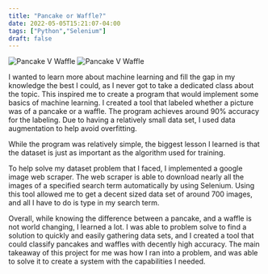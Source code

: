 ```yaml
---
title: "Pancake or Waffle?"
date: 2022-05-05T15:21:07-04:00
tags: ["Python","Selenium"]
draft: false
---
```

![Pancake V Waffle](/pancakeVwafflePlot.png)
![Pancake V Waffle](/PancakeVwaffleEval.png)

I wanted to learn more about machine learning and fill the gap in my knowledge the best I could, as I never got to take a dedicated class about the topic. This inspired me to create a program that would implement some basics of machine learning. I created a tool that labeled whether a picture was of a pancake or a waffle. The program achieves around 90% accuracy for the labeling. Due to having a relatively small data set, I used data augmentation to help avoid overfitting. 

While the program was relatively simple, the biggest lesson I learned is that the dataset is just as important as the algorithm used for training.

To help solve my dataset problem that I faced, I implemented a google image web scraper. The web scraper is able to download nearly all the images of a specified search term automatically by using Selenium. Using this tool allowed me to get a decent sized data set of around 700 images, and all I have to do is type in my search term.

Overall, while knowing the difference between a pancake, and a waffle is not world changing, I learned a lot. I was able to problem solve to find a solution to quickly and easily gathering data sets, and I created a tool that could classify pancakes and waffles with decently high accuracy. The main takeaway of this project for me was how I ran into a problem, and was able to solve it to create a system with the capabilities I needed.

